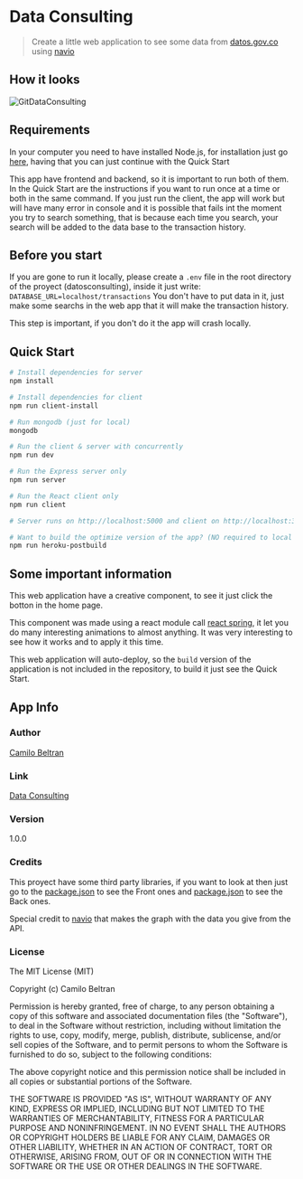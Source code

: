 # Data Consulting

> Create a little web application to see some data from [datos.gov.co](https://datos.gov.co/) using [navio](https://github.com/john-guerra/navio)

## How it looks

![GitDataConsulting](https://raw.githubusercontent.com/cabeltran10/datosConsulting/master/img/SreenShotGif.gif)

## Requirements

In your computer you need to have installed Node.js, for installation just go [here](https://nodejs.org/es/), having that you can just continue with the Quick Start

This app have frontend and backend, so it is important to run both of them. In the Quick Start are the instructions if you want to run once at a time or both in the same command. If you just run the client, the app will work but will have many error in console and it is possible that fails int the moment you try to search something, that is because each time you search, your search will be added to the data base to the transaction history.

## Before you start

If you are gone to run it locally, please create a ```.env``` file in the root directory of the proyect (datosconsulting), inside it just write: ```DATABASE_URL=localhost/transactions``` You don't have to put data in it, just make some searchs in the web app that it will make the transaction history.

This step is important, if you don't do it the app will crash locally.

## Quick Start

```bash
# Install dependencies for server
npm install

# Install dependencies for client
npm run client-install

# Run mongodb (just for local)
mongodb

# Run the client & server with concurrently
npm run dev

# Run the Express server only
npm run server

# Run the React client only
npm run client

# Server runs on http://localhost:5000 and client on http://localhost:3000

# Want to build the optimize version of the app? (NO required to local deploy)
npm run heroku-postbuild
```

## Some important information

This web application have a creative component, to see it just click the botton in the home page.

This component was made using a react module call [react spring](https://www.react-spring.io/), it let you do many interesting animations to almost anything. It was very interesting to see how it works and to apply it this time.

This web application will auto-deploy, so the ```build``` version of the application is not included in the repository, to build it just see the Quick Start.

## App Info

### Author

[Camilo Beltran](https://cabeltran10.github.io/homepagecamilobeltran/)

### Link

[Data Consulting](https://data-consulting-web-dev.herokuapp.com/)

### Version

1.0.0

### Credits

This proyect have some third party libraries, if you want to look at then just go to the [package.json](https://github.com/cabeltran10/datosConsulting/blob/master/client/package.json) to see the Front ones and [package.json](https://github.com/cabeltran10/datosConsulting/blob/master/package.json) to see the Back ones.

Special credit to [navio](https://github.com/john-guerra/navio) that makes the graph with the data you give from the API.

### License

The MIT License (MIT)

Copyright (c) Camilo Beltran

Permission is hereby granted, free of charge, to any person obtaining a copy of this software and associated documentation files (the "Software"), to deal in the Software without restriction, including without limitation the rights to use, copy, modify, merge, publish, distribute, sublicense, and/or sell copies of the Software, and to permit persons to whom the Software is furnished to do so, subject to the following conditions:

The above copyright notice and this permission notice shall be included in all copies or substantial portions of the Software.

THE SOFTWARE IS PROVIDED "AS IS", WITHOUT WARRANTY OF ANY KIND, EXPRESS OR IMPLIED, INCLUDING BUT NOT LIMITED TO THE WARRANTIES OF MERCHANTABILITY, FITNESS FOR A PARTICULAR PURPOSE AND NONINFRINGEMENT. IN NO EVENT SHALL THE AUTHORS OR COPYRIGHT HOLDERS BE LIABLE FOR ANY CLAIM, DAMAGES OR OTHER LIABILITY, WHETHER IN AN ACTION OF CONTRACT, TORT OR OTHERWISE, ARISING FROM, OUT OF OR IN CONNECTION WITH THE SOFTWARE OR THE USE OR OTHER DEALINGS IN THE SOFTWARE.

